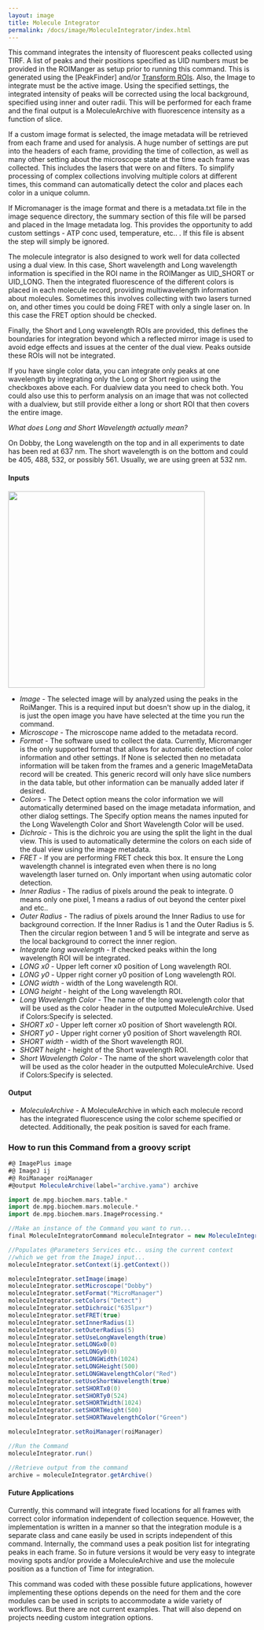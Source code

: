 ```yaml
---
layout: image
title: Molecule Integrator
permalink: /docs/image/MoleculeIntegrator/index.html
---
```

This command integrates the intensity of fluorescent peaks collected using TIRF. A list of peaks and their positions specified as UID numbers must be provided in the ROIManger as setup prior to running this command. This is generated using the [PeakFinder] and/or [Transform ROIs](../ROITools/TransformROIs). Also, the Image to integrate must be the active image. Using the specified settings, the integrated intensity of peaks will be corrected using the local background, specified using inner and outer radii. This will be performed for each frame and the final output is a MoleculeArchive with fluorescence intensity as a function of slice.

If a custom image format is selected, the image metadata will be retrieved from each frame and used for analysis. A huge number of settings are put into the headers of each frame, providing the time of collection, as well as many other setting about the microscope state at the time each frame was collected. This includes the lasers that were on and filters. To simplify processing of complex collections involving multiple colors at different times, this command can automatically detect the color and places each color in a unique column.

If Micromanager is the image format and there is a metadata.txt file in the image sequence directory, the summary section of this file will be parsed and placed in the Image metadata log. This provides the opportunity to add custom settings - ATP conc used, temperature, etc.. . If this file is absent the step will simply be ignored.

The molecule integrator is also designed to work well for data collected using a dual view. In this case, Short wavelength and Long wavelength information is specified in the ROI name in the ROIManger as UID_SHORT or UID_LONG. Then the integrated fluorescence of the different colors is placed in each molecule record, providing multiwavelength information about molecules. Sometimes this involves collecting with two lasers turned on, and other times you could be doing FRET with only a single laser on. In this case the FRET option should be checked.

Finally, the Short and Long wavelength ROIs are provided, this defines the boundaries for integration beyond which a reflected mirror image is used to avoid edge effects and issues at the center of the dual view. Peaks outside these ROIs will not be integrated.

If you have single color data, you can integrate only peaks at one wavelength by integrating only the Long or Short region using the checkboxes above each. For dualview data you need to check both. You could also use this to perform analysis on an image that was not collected with a dualview, but still provide either a long or short ROI that then covers the entire image.

*What does Long and Short Wavelength actually mean?*                                                                                                      

On Dobby, the Long wavelength on the top and in all experiments to date has been red at 637 nm. The short wavelength is on the bottom and could be 405, 488, 532, or possibly 561. Usually, we are using green at 532 nm.

#### Inputs

<img align='center' src='{{site.baseurl}}/docs/image/img/Molecule Integrator Dialog.png' width='400' />

* *Image* - The selected image will by analyzed using the peaks in the RoiManger. This is a required input but doesn't show up in the dialog, it is just the open image you have have selected at the time you run the command.
* *Microscope* - The microscope name added to the  metadata record.
* *Format* - The software used to collect the data. Currently, Micromanger is the only supported format that allows for automatic detection of color information and other settings. If None is selected then no metadata information will be taken from the frames and a generic ImageMetaData record will be created. This generic record will only have slice numbers in the data table, but other information can be manually added later if desired.
* *Colors* - The Detect option means the color information we will automatically determined based on the image metadata information, and other dialog settings. The Specify option means the names inputed for the Long Wavelength Color and Short Wavelength Color will be used.
* *Dichroic* - This is the dichroic you are using the split the light in the dual view. This is used to automatically determine the colors on each side of the dual view using the image metadata.
* *FRET* - If you are performing FRET check this box. It ensure the Long wavelength channel is integrated even when there is no long wavelength laser turned on. Only important when using automatic color detection.
* *Inner Radius* - The radius of pixels around the peak to integrate. 0 means only one pixel, 1 means a radius of out beyond the center pixel and etc..
* *Outer Radius* - The radius of pixels around the Inner Radius to use for background correction. If the Inner Radius is 1 and the Outer Radius is 5. Then the circular region between 1 and 5 will be integrate and serve as the local background to correct the inner region.
* *Integrate long wavelength* - If checked peaks within the long wavelength ROI will be integrated.
* *LONG x0* - Upper left corner x0 position of Long wavelength ROI.
* *LONG y0* - Upper right corner y0 position of Long wavelength ROI.
* *LONG width* - width of the Long wavelength ROI.
* *LONG height* - height of the Long wavelength ROI.
* *Long Wavelength Color* - The name of the long wavelength color that will be used as the color header in the outputted MoleculeArchive. Used if Colors:Specify is selected.
* *SHORT x0* - Upper left corner x0 position of Short wavelength ROI.
* *SHORT y0* - Upper right corner y0 position of Short wavelength ROI.
* *SHORT width* - width of the Short wavelength ROI.
* *SHORT height* - height of the Short wavelength ROI.
* *Short Wavelength Color* - The name of the short wavelength color that will be used as the color header in the outputted MoleculeArchive. Used if Colors:Specify is selected.

#### Output

* *MoleculeArchive* - A MoleculeArchive in which each molecule record has the integrated fluorescence using the color scheme specified or detected. Additionally, the peak position is saved for each frame.

### How to run this Command from a groovy script

```groovy
#@ ImagePlus image
#@ ImageJ ij
#@ RoiManager roiManager
#@output MoleculeArchive(label="archive.yama") archive

import de.mpg.biochem.mars.table.*
import de.mpg.biochem.mars.molecule.*
import de.mpg.biochem.mars.ImageProcessing.*

//Make an instance of the Command you want to run...
final MoleculeIntegratorCommand moleculeIntegrator = new MoleculeIntegratorCommand();

//Populates @Parameters Services etc.. using the current context
//which we get from the ImageJ input...
moleculeIntegrator.setContext(ij.getContext())

moleculeIntegrator.setImage(image)
moleculeIntegrator.setMicroscope("Dobby")
moleculeIntegrator.setFormat("MicroManager")
moleculeIntegrator.setColors("Detect")
moleculeIntegrator.setDichroic("635lpxr")
moleculeIntegrator.setFRET(true)
moleculeIntegrator.setInnerRadius(1)
moleculeIntegrator.setOuterRadius(5)
moleculeIntegrator.setUseLongWavelength(true)
moleculeIntegrator.setLONGx0(0)
moleculeIntegrator.setLONGy0(0)
moleculeIntegrator.setLONGWidth(1024)
moleculeIntegrator.setLONGHeight(500)
moleculeIntegrator.setLONGWavelengthColor("Red")
moleculeIntegrator.setUseShortWavelength(true)
moleculeIntegrator.setSHORTx0(0)
moleculeIntegrator.setSHORTy0(524)
moleculeIntegrator.setSHORTWidth(1024)
moleculeIntegrator.setSHORTHeight(500)
moleculeIntegrator.setSHORTWavelengthColor("Green")

moleculeIntegrator.setRoiManager(roiManager)

//Run the Command
moleculeIntegrator.run()

//Retrieve output from the command
archive = moleculeIntegrator.getArchive()
```

#### Future Applications

Currently, this command will integrate fixed locations for all frames with correct color information independent of collection sequence. However, the implementation is written in a manner so that the integration module is a separate class and cane easily be used in scripts independent of this command. Internally, the command uses a peak position list for integrating peaks in each frame. So in future versions it would be very easy to integrate moving spots and/or provide a MoleculeArchive and use the molecule position as a function of Time for integration.

This command was coded with these possible future applications, however implementing these options depends on the need for them and the core modules can be used in scripts to accommodate a wide variety of workflows. But there are not current examples. That will also depend on projects needing custom integration options.
